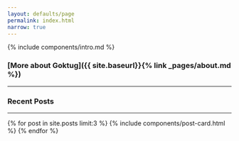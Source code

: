 ```yaml
---
layout: defaults/page
permalink: index.html
narrow: true
---
```


{% include components/intro.md %}

### [More about Goktug]({{ site.baseurl}}{% link _pages/about.md %})

---

### Recent Posts

---

{% for post in site.posts limit:3 %}
{% include components/post-card.html %}
{% endfor %}


